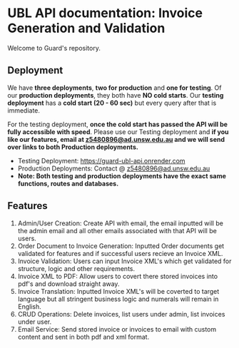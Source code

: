 # UBL API documentation: Invoice Generation and Validation

Welcome to Guard's repository. 

## Deployment

We have **three deployments**, **two for production** and **one for testing**. Of our **production deployments**, they both have **NO cold starts**. Our **testing deployment** has a **cold start (20 - 60 sec)** but every query after that is immediate. 

For the testing deployment, **once the cold start has passed the API will be fully accessible with speed**. Please use our Testing deployment and **if you like our features, email at z5480896@ad.unsw.edu.au and we will send over links to both Production deployments.**

- Testing Deployment: https://guard-ubl-api.onrender.com
- Production Deployments: Contact @ z5480896@ad.unsw.edu.au
- **Note: Both testing and production deployments have the exact same functions, routes and databases.**

## Features

1. Admin/User Creation: Create API with email, the email inputted will be the admin email and all other emails associated with that API will be users.
2. Order Document to Invoice Generation: Inputted Order documents get validated for features and if successful users recieve an Invoice XML.
3. Invoice Validation: Users can input Invoice XML's which get validated for structure, logic and other requirements.
4. Invoice XML to PDF: Allow users to covert there stored invoices into pdf's and download straight away.
5. Invoice Translation: Inputted Invoice XML's will be coverted to target language but all stringent business logic and numerals will remain in English.
6. CRUD Operations: Delete invoices, list users under admin, list invoices under user.
7. Email Service: Send stored invoice or invoices to email with custom content and sent in both pdf and xml format.

